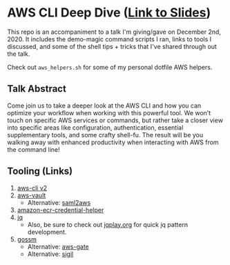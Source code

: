 # AWS CLI Deep Dive ([Link to Slides](https://slides.com/gowiem/awscli-deepdive))

This repo is an accompaniment to a talk I'm giving/gave on December 2nd, 2020. It includes the demo-magic command scripts I ran, links to tools I discussed, and some of the shell tips + tricks that I've shared through out the talk.

Check out `aws_helpers.sh` for some of my personal dotfile AWS helpers.

## Talk Abstract

Come join us to take a deeper look at the AWS CLI and how you can optimize your workflow when working with this powerful tool. We won’t touch on specific AWS services or commands, but rather take a closer view into specific areas like configuration, authentication, essential supplementary tools, and some crafty shell-fu. The result will be you walking away with enhanced productivity when interacting with AWS from the command line!

## Tooling (Links)

1. [aws-cli v2](https://docs.aws.amazon.com/cli/latest/userguide/install-cliv2.html)
1. [aws-vault](https://github.com/99designs/aws-vault)
   - Alternative: [saml2aws](https://github.com/Versent/saml2aws)
1. [amazon-ecr-credential-helper](https://github.com/awslabs/amazon-ecr-credential-helper)
1. [jq](https://stedolan.github.io/jq/)
    - Also, be sure to check out [jqplay.org](https://jqplay.org/) for quick jq pattern development.
1. [gossm](https://github.com/gjbae1212/gossm)
   - Alternative: [aws-gate](https://aws-gate.readthedocs.io/en/latest/)
   - Alternative: [sigil](https://github.com/danmx/sigil)

